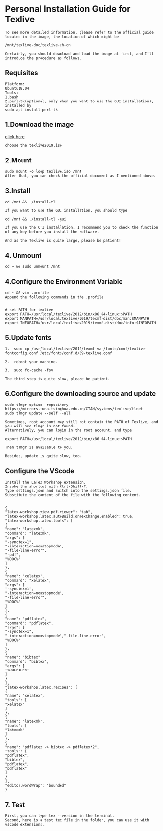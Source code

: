# Personal Installation Guide for Texlive
    To see more detailed information, please refer to the official guide located in the image, the location of which might be 

    /mnt/texlive-doc/texlive-zh-cn

    Certainly, you should download and load the image at first, and I'll introduce the procedure as follows.


## Requisites
    Platform: 
    Ubuntu18.04
    Tools: 
    1.bash
    2.perl-tk(optional, only when you want to use the GUI installation), installed by 
    sudo apt install perl-tk

## 1.Download the image
[click here](https://mirrors.tuna.tsinghua.edu.cn/CTAN/systems/texlive/Images/)

    choose the texlive2019.iso

## 2.Mount
    sudo mount -o loop texlive.iso /mnt
    After that, you can check the official document as I mentioned above.

## 3.Install
    cd /mnt && ./install-tl

    If you want to use the GUI installation, you should type

    cd /mnt && ./install-tl -gui

    If you use the CTI installation, I recommend you to check the function of any key before you install the software.

    And as the Texlive is quite large, please be patient!


## 4. Unmount
    cd ~ && sudo unmount /mnt

## 4.Configure the Environment Variable
    cd ~ && vim .profile
    Append the following commands in the .profile


    # set PATH for texlive
    export PATH=/usr/local/texlive/2019/bin/x86_64-linux:$PATH                  
    export MANPATH=/usr/local/texlive/2019/texmf-dist/doc/man:$MANPATH
    export INFOPATH=/usr/local/texlive/2019/texmf-dist/doc/info:$INFOPATH

## 5.Update fonts
    1.  sudo cp /usr/local/texlive/2019/texmf-var/fonts/conf/texlive-fontconfig.conf /etc/fonts/conf.d/09-texlive.conf
    
    2.  reboot your machine. 
    
    3.  sudo fc-cache -fsv

    The third step is quite slow, please be patient.

## 6.Configure the downloading source and update
    sudo tlmgr option -repository https://mirrors.tuna.tsinghua.edu.cn/CTAN/systems/texlive/tlnet
    sudo tlmgr update --self --all

    Sometimes, root account may still not contain the PATH of Texlive, and you will see tlmgr is not found.
    Alternatively, you can login in the root account, and type

    export PATH=/usr/local/texlive/2019/bin/x86_64-linux:$PATH
    
    Then tlmgr is available to you.  

    Besides, update is quite slow, too.

## Configure the VScode
    Install the LaTeX Workshop extension.
    Invoke the shortcut with Ctrl-Shift-P.
    Type settings.json and switch into the settings.json file.
    Substitute the content of the file with the following content.


    {
    "latex-workshop.view.pdf.viewer": "tab",
    "latex-workshop.latex.autoBuild.onTexChange.enabled": true,
    "latex-workshop.latex.tools": [
    {
    "name": "latexmk",
    "command": "latexmk",
    "args": [
    "-synctex=1",
    "-interaction=nonstopmode",
    "-file-line-error",
    "-pdf",
    "%DOC%"
    ]
    },
    {
    "name": "xelatex",
    "command": "xelatex",
    "args": [
    "-synctex=1",
    "-interaction=nonstopmode",
    "-file-line-error",
    "%DOC%"
    ]
    },
    {
    "name": "pdflatex",
    "command": "pdflatex",
    "args": [
    "-synctex=1",
    "-interaction=nonstopmode","-file-line-error",
    "%DOC%"
    ]
    },
    {
    "name": "bibtex",
    "command": "bibtex",
    "args": [
    "%DOCFILE%"
    ]
    }
    ],
    "latex-workshop.latex.recipes": [
    {
    "name": "xelatex",
    "tools": [
    "xelatex"
    ]
    },
    {
    "name": "latexmk",
    "tools": [
    "latexmk"
    ]
    },
    {
    "name": "pdflatex -> bibtex -> pdflatex*2",
    "tools": [
    "pdflatex",
    "bibtex",
    "pdflatex",
    "pdflatex"
    ]
    }
    ],
    "editor.wordWrap": "bounded"
    }   


## 7. Test
    First, you can type tex --version in the terminal.
    Second, here is a test tex file in the folder, you can use it with vscode extensions.
